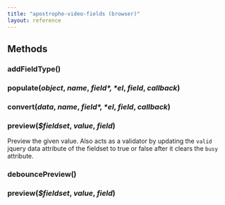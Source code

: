 ```yaml
---
title: "apostrophe-video-fields (browser)"
layout: reference
---
```


## Methods
### addFieldType()

### populate(*object*, *name*, *$field*, *$el*, *field*, *callback*)

### convert(*data*, *name*, *$field*, *$el*, *field*, *callback*)

### preview(*$fieldset*, *value*, *field*)
Preview the given value. Also acts as a validator by updating
the `valid` jquery data attribute of the fieldset to true or false
after it clears the `busy` attribute.
### debouncePreview()

### preview(*$fieldset*, *value*, *field*)


